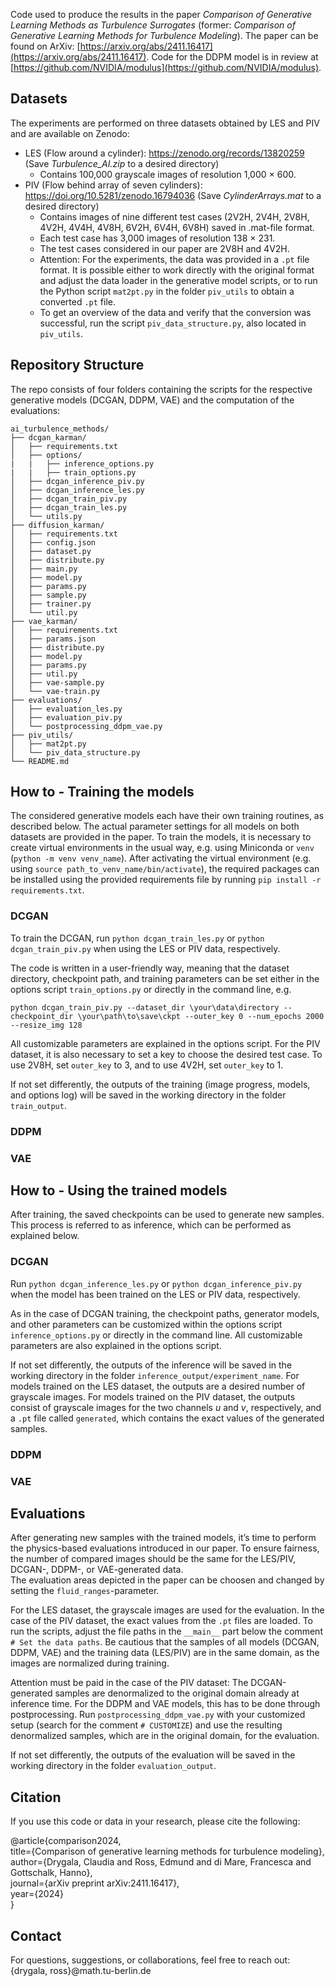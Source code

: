 Code used to produce the results in the paper *Comparison of Generative Learning Methods as Turbulence Surrogates* (former: *Comparison of Generative Learning Methods for Turbulence Modeling*). The paper can be found on ArXiv: [https://arxiv.org/abs/2411.16417](https://arxiv.org/abs/2411.16417). 
Code for the DDPM model is in review at [https://github.com/NVIDIA/modulus](https://github.com/NVIDIA/modulus).

## Datasets
The experiments are performed on three datasets obtained by LES and PIV and are available on Zenodo:
* LES (Flow around a cylinder): https://zenodo.org/records/13820259 (Save *Turbulence_AI.zip* to a desired directory)
    * Contains 100,000 grayscale images of resolution 1,000 $\times$ 600.
* PIV (Flow behind array of seven cylinders): https://doi.org/10.5281/zenodo.16794036 (Save *CylinderArrays.mat* to a desired directory)
    * Contains images of nine different test cases (2V2H, 2V4H, 2V8H, 4V2H, 4V4H, 4V8H, 6V2H, 6V4H, 6V8H) saved in .mat-file format.
    * Each test case has 3,000 images of resolution 138 $\times$ 231.
    * The test cases considered in our paper are 2V8H and 4V2H.
    * Attention: For the experiments, the data was provided in a `.pt` file format. It is possible either to work directly with the original format and adjust the data loader in the generative model scripts, or to run the Python script `mat2pt.py` in the folder `piv_utils` to obtain a converted `.pt` file.  
    * To get an overview of the data and verify that the conversion was successful, run the script `piv_data_structure.py`, also located in `piv_utils`.


## Repository Structure
The repo consists of four folders containing the scripts for the respective generative models (DCGAN, DDPM, VAE) and the computation of the evaluations:

```plaintext
ai_turbulence_methods/
├── dcgan_karman/
│   ├── requirements.txt
│   ├── options/
|   |   ├── inference_options.py
|   |   ├── train_options.py
│   ├── dcgan_inference_piv.py
│   ├── dcgan_inference_les.py
│   ├── dcgan_train_piv.py
│   ├── dcgan_train_les.py
│   └── utils.py
├── diffusion_karman/
│   ├── requirements.txt
│   ├── config.json
│   ├── dataset.py
│   ├── distribute.py
│   ├── main.py
│   ├── model.py
│   ├── params.py
│   ├── sample.py
│   ├── trainer.py
│   └── util.py
├── vae_karman/
│   ├── requirements.txt
│   ├── params.json
│   ├── distribute.py
│   ├── model.py
│   ├── params.py
│   ├── util.py
│   ├── vae-sample.py
│   └── vae-train.py
├── evaluations/
│   ├── evaluation_les.py
│   ├── evaluation_piv.py
│   └── postprocessing_ddpm_vae.py
├── piv_utils/
│   ├── mat2pt.py
│   └── piv_data_structure.py
└── README.md
```

## How to - Training the models

The considered generative models each have their own training routines, as described below. The actual parameter settings for all models on both datasets are provided in the paper.
To train the models, it is necessary to create virtual environments in the usual way, e.g. using Miniconda or `venv` (`python -m venv venv_name`). After activating the virtual environment (e.g. using `source path_to_venv_name/bin/activate`), the required packages can be installed using the provided requirements file by running `pip install -r requirements.txt`.

### DCGAN
To train the DCGAN, run `python dcgan_train_les.py` or `python dcgan_train_piv.py` when using the LES or PIV data, respectively.

The code is written in a user-friendly way, meaning that the dataset directory, checkpoint path, and training parameters can be set either in the options script `train_options.py` or directly in the command line, e.g.

`python dcgan_train_piv.py --dataset_dir \your\data\directory --checkpoint_dir \your\path\to\save\ckpt --outer_key 0 --num_epochs 2000 --resize_img 128`

All customizable parameters are explained in the options script. For the PIV dataset, it is also necessary to set a key to choose the desired test case. To use 2V8H, set `outer_key` to 3, and to use 4V2H, set `outer_key` to 1.

If not set differently, the outputs of the training (image progress, models, and options log) will be saved in the working directory in the folder `train_output`.

### DDPM

### VAE

## How to - Using the trained models

After training, the saved checkpoints can be used to generate new samples. This process is referred to as inference, which can be performed as explained below.

### DCGAN 
Run `python dcgan_inference_les.py` or `python dcgan_inference_piv.py` when the model has been trained on the LES or PIV data, respectively.

As in the case of DCGAN training, the checkpoint paths, generator models, and other parameters can be customized within the options script `inference_options.py` or directly in the command line. All customizable parameters are also explained in the options script.

If not set differently, the outputs of the inference will be saved in the working directory in the folder `inference_output/experiment_name`. For models trained on the LES dataset, the outputs are a desired number of grayscale images. For models trained on the PIV dataset, the outputs consist of grayscale images for the two channels *u* and *v*, respectively, and a `.pt` file called `generated`, which contains the exact values of the generated samples.

### DDPM

### VAE

## Evaluations
After generating new samples with the trained models, it’s time to perform the physics-based evaluations introduced in our paper. To ensure fairness, the number of compared images should be the same for the LES/PIV, DCGAN-, DDPM-, or VAE-generated data.  
The evaluation areas depicted in the paper can be choosen and changed by setting the `fluid_ranges`-parameter.

For the LES dataset, the grayscale images are used for the evaluation. In the case of the PIV dataset, the exact values from the `.pt` files are loaded. To run the scripts, adjust the file paths in the `__main__` part below the comment  
`# Set the data paths`. Be cautious that the samples of all models (DCGAN, DDPM, VAE) and the training data (LES/PIV) are in the same domain, as the images are normalized during training.  

Attention must be paid in the case of the PIV dataset: The DCGAN-generated samples are denormalized to the original domain already at inference time. For the DDPM and VAE models, this has to be done through postprocessing. Run `postprocessing_ddpm_vae.py` with your customized setup (search for the comment `# CUSTOMIZE`) and use the resulting denormalized samples, which are in the original domain, for the evaluation.

If not set differently, the outputs of the evaluation will be saved in the working directory in the folder `evaluation_output`.

## Citation
If you use this code or data in your research, please cite the following:

@article{comparison2024,    
  title={Comparison of generative learning methods for turbulence modeling},  
  author={Drygala, Claudia and Ross, Edmund and di Mare, Francesca and Gottschalk, Hanno},  
  journal={arXiv preprint arXiv:2411.16417},  
  year={2024}  
}

## Contact
For questions, suggestions, or collaborations, feel free to reach out: {drygala, ross}@math.tu-berlin.de
